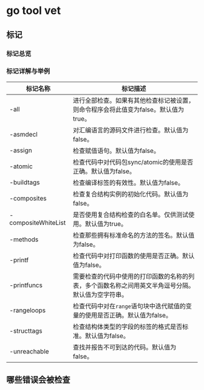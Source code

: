 # go tool vet

## 标记

### 标记总览

### 标记详解与举例

| 标记名称            | 标记描述                                                     |
| ------------------- | ------------------------------------------------------------ |
| -all                | 进行全部检查。如果有其他检查标记被设置，则命令程序会将此值变为false。默认值为true。 |
| -asmdecl            | 对汇编语言的源码文件进行检查。默认值为false。                |
| -assign             | 检查赋值语句。默认值为false。                                |
| -atomic             | 检查代码中对代码包sync/atomic的使用是否正确。默认值为false。 |
| -buildtags          | 检查编译标签的有效性。默认值为false。                        |
| -composites         | 检查复合结构实例的初始化代码。默认值为false。                |
| -compositeWhiteList | 是否使用复合结构检查的白名单。仅供测试使用。默认值为true。   |
| -methods            | 检查那些拥有标准命名的方法的签名。默认值为false。            |
| -printf             | 检查代码中对打印函数的使用是否正确。默认值为false。          |
| -printfuncs         | 需要检查的代码中使用的打印函数的名称的列表，多个函数名称之间用英文半角逗号分隔。默认值为空字符串。 |
| -rangeloops         | 检查代码中对在```range```语句块中迭代赋值的变量的使用是否正确。默认值为false。 |
| -structtags         | 检查结构体类型的字段的标签的格式是否标准。默认值为false。    |
| -unreachable        | 查找并报告不可到达的代码。默认值为false。                    |



## 哪些错误会被检查

